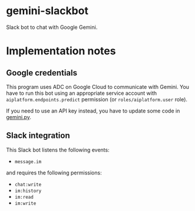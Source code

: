 # gemini-slackbot

Slack bot to chat with Google Gemini.

# Implementation notes

## Google credentials

This program uses ADC on Google Cloud to communicate with Gemini.
You have to run this bot using an appropriate service account
with `aiplatform.endpoints.predict` permission (or `roles/aiplatform.user` role).

If you need to use an API key instead, you have to update some code in
[gemini.py](https://github.com/odashi/gemini-slackbot/blob/main/src/gemini_slackbot/gemini.py).

## Slack integration

This Slack bot listens the following events:

- `message.im`

and requires the following permissions:

- `chat:write`
- `im:history`
- `im:read`
- `im:write`
